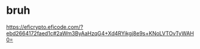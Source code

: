 # bruh

https://eficrypto.eficode.com/?ebd2664172faed1c#2aWm3ByAaHzqG4+Xd4RYikgj8e9s+KNoLVTOvTyWAH0=
